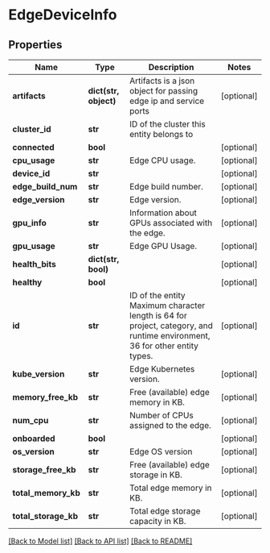 # EdgeDeviceInfo

## Properties
Name | Type | Description | Notes
------------ | ------------- | ------------- | -------------
**artifacts** | **dict(str, object)** | Artifacts is a json object for passing edge ip and service ports | [optional] 
**cluster_id** | **str** | ID of the cluster this entity belongs to | 
**connected** | **bool** |  | [optional] 
**cpu_usage** | **str** | Edge CPU usage. | [optional] 
**device_id** | **str** |  | [optional] 
**edge_build_num** | **str** | Edge build number. | [optional] 
**edge_version** | **str** | Edge version. | [optional] 
**gpu_info** | **str** | Information about GPUs associated with the edge. | [optional] 
**gpu_usage** | **str** | Edge GPU Usage. | [optional] 
**health_bits** | **dict(str, bool)** |  | [optional] 
**healthy** | **bool** |  | [optional] 
**id** | **str** | ID of the entity Maximum character length is 64 for project, category, and runtime environment, 36 for other entity types. | [optional] 
**kube_version** | **str** | Edge Kubernetes version. | [optional] 
**memory_free_kb** | **str** | Free (available) edge memory in KB. | [optional] 
**num_cpu** | **str** | Number of CPUs assigned to the edge. | [optional] 
**onboarded** | **bool** |  | [optional] 
**os_version** | **str** | Edge OS version | [optional] 
**storage_free_kb** | **str** | Free (available) edge storage in KB. | [optional] 
**total_memory_kb** | **str** | Total edge memory in KB. | [optional] 
**total_storage_kb** | **str** | Total edge storage capacity in KB. | [optional] 

[[Back to Model list]](../README.md#documentation-for-models) [[Back to API list]](../README.md#documentation-for-api-endpoints) [[Back to README]](../README.md)

